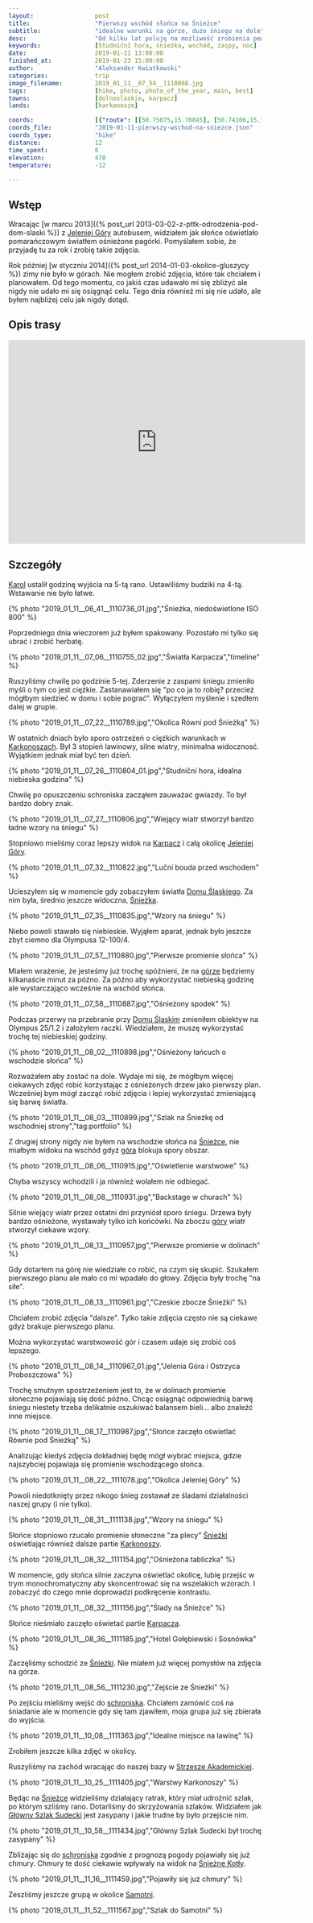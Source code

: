 ```yaml
---
layout:                 post
title:                  "Pierwszy wschód słońca na Śnieżce"
subtitle:               "idealne warunki na górze, dużo śniegu na dole"
desc:                   "Od kilku lat poluję na możliwość zrobienia pewnego rodzaju zdjęcia. Akurat teraz pojawiło się okno pogodowe, z którego głupio by było nie skorzystać. Wstawanie na wschód o 4 w nocy nie jest łatwe, walka ze śniegiem jest jeszcze trudniejsza ale rezultaty ostatecznie były tego warte."
keywords:               [Studniční hora, śnieżka, wschód, zaspy, noc]
date:                   2019-01-11 13:00:00
finished_at:            2019-01-23 15:00:00
author:                 "Aleksander Kwiatkowski"
categories:             trip
image_filename:         2019_01_11__07_54__1110868.jpg
tags:                   [hike, photo, photo_of_the_year, main, best]
towns:                  [dolnoslaskie, karpacz]
lands:                  [karkonosze]

coords:                 [{"route": [[50.75075,15.70845], [50.74106,15.70660], [50.73927,15.72913], [50.73593,15.74012]], "type": "hike"}]
coords_file:            "2019-01-11-pierwszy-wschod-na-sniezce.json"
coords_type:            "hike"
distance:               12
time_spent:             8
elevation:              478
temperature:            -12

---
```


[wiki-jelenia-gora]: https://pl.wikipedia.org/wiki/Jelenia_G%C3%B3ra
[wiki-karkonosze]: https://pl.wikipedia.org/wiki/Karkonosze
[wiki-karpacz]: https://pl.wikipedia.org/wiki/Karpacz
[wiki-dom-slaski]: https://pl.wikipedia.org/wiki/Schronisko_G%C3%B3rskie_%E2%80%9EDom_%C5%9Al%C4%85ski%E2%80%9D
[wiki-sniezka]: https://pl.wikipedia.org/wiki/%C5%9Anie%C5%BCka
[wiki-strzecha-akademicka]: https://pl.wikipedia.org/wiki/Schronisko_PTTK_%E2%80%9EStrzecha_Akademicka%E2%80%9D
[wiki-gss]: https://pl.wikipedia.org/wiki/G%C5%82%C3%B3wny_Szlak_Sudecki
[wiki-sniezne-kotly]: https://pl.wikipedia.org/wiki/%C5%9Anie%C5%BCne_Kot%C5%82y
[wiki-samotnia]: https://pl.wikipedia.org/wiki/Schronisko_PTTK_%E2%80%9ESamotnia%E2%80%9D

[karol-nienartowicz]: http://www.karolnienartowicz.com/

## Wstęp

Wracając [w marcu 2013]({% post_url 2013-03-02-z-pttk-odrodzenia-pod-dom-slaski %})
z [Jeleniej Góry][wiki-jelenia-gora] autobusem, widziałem jak słońce
oświetlało pomarańczowym światłem ośnieżone pagórki. Pomyślałem sobie, że
przyjadę tu za rok i zrobię takie zdjęcia.

Rok później [w styczniu 2014]({% post_url 2014-01-03-okolice-gluszycy %})
zimy nie było w górach. Nie mogłem zrobić zdjęcia, które tak chciałem i planowałem.
Od tego momentu, co jakiś czas udawało mi się zbliżyć ale nigdy nie udało mi się
osiągnąć celu. Tego dnia również mi się nie udało, ale byłem najbliżej celu jak nigdy
dotąd.

## Opis trasy

<iframe height='405' width='590' frameborder='0' allowtransparency='true' scrolling='no' src='https://www.strava.com/activities/2077524690/embed/dbfb1224fad65711b18b50a440b1cccd64743015'></iframe>

## Szczegóły

[Karol][karol-nienartowicz] ustalił godzinę wyjścia na 5-tą rano. Ustawiliśmy
budziki na 4-tą. Wstawanie nie było łatwe.

{% photo "2019_01_11__06_41__1110736_01.jpg","Śnieżka, niedoświetlone ISO 800" %}

Poprzedniego dnia wieczorem już byłem spakowany. Pozostało mi tylko się ubrać
i zrobić herbatę.

<!-- {% photo "2019_01_11__07_02__1110744_01.jpg","Rozpoczęcie podejścia na Śnieżkę" %} -->
{% photo "2019_01_11__07_06__1110755_02.jpg","Światła Karpacza","timeline" %}

Ruszyliśmy chwilę po godzinie 5-tej. Zderzenie z zaspami śniegu zmieniło myśli
o tym co jest ciężkie. Zastanawiałem się "po co ja to robię? przecież mógłbym siedzieć
w domu i sobie pograć". Wyłączyłem myślenie i szedłem dalej w grupie.

{% photo "2019_01_11__07_22__1110789.jpg","Okolica Równi pod Śnieżką" %}

W ostatnich dniach było sporo ostrzeżeń o ciężkich warunkach w
[Karkonoszach][wiki-karkonosze]. Był 3 stopień lawinowy, silne wiatry,
minimalna widocznosć. Wyjątkiem jednak miał być ten dzień.

{% photo "2019_01_11__07_26__1110804_01.jpg","Studniční hora, idealna niebieska godzina" %}

Chwilę po opuszczeniu schroniska zacząłem zauważać gwiazdy. To był
bardzo dobry znak.

{% photo "2019_01_11__07_27__1110806.jpg","Wiejący wiatr stworzył bardzo ładne wzory na śniegu" %}

Stopniowo mieliśmy coraz lepszy widok na [Karpacz][wiki-karpacz]
i całą okolicę [Jeleniej Góry][wiki-jelenia-gora].

{% photo "2019_01_11__07_32__1110822.jpg","Luční bouda przed wschodem" %}

Ucieszyłem się w momencie gdy zobaczyłem światła [Domu Śląskiego][wiki-dom-slaski].
Za nim była, średnio jeszcze widoczna, [Śnieżka][wiki-sniezka].

{% photo "2019_01_11__07_35__1110835.jpg","Wzory na śniegu" %}

Niebo powoli stawało się niebieskie.
Wyjąłem aparat, jednak było jeszcze zbyt ciemno dla Olympusa 12-100/4.

{% photo "2019_01_11__07_57__1110880.jpg","Pierwsze promienie słońca" %}

Miałem wrażenie, że jesteśmy już trochę spóźnieni,
że na [górze][wiki-sniezka] będziemy kilkanaście minut za późno.
Za późno aby wykorzystać niebieską godzinę ale wystarczająco wcześnie
na wschód słońca.

{% photo "2019_01_11__07_58__1110887.jpg","Ośnieżony spodek" %}

Podczas przerwy na przebranie przy [Domu Śląskim][wiki-dom-slaski]
zmieniłem obiektyw na Olympus 25/1.2 i założyłem raczki.
Wiedziałem, że muszę wykorzystać trochę tej niebieskiej godziny.

{% photo "2019_01_11__08_02__1110898.jpg","Ośnieżony łańcuch o wschodzie słońca" %}

Rozważałem aby zostać na dole. Wydaje mi się, że mógłbym więcej ciekawych
zdjęć robić korzystając z ośnieżonych drzew jako pierwszy plan.
Wcześniej bym mógł zacząć robić zdjęcia i lepiej wykorzystać zmieniającą się
barwę światła.

{% photo "2019_01_11__08_03__1110899.jpg","Szlak na Śnieżkę od wschodniej strony","tag:portfolio" %}

Z drugiej strony nigdy nie byłem na wschodzie słońca
na [Śnieżce][wiki-sniezka], nie miałbym widoku na wschód gdyż
[góra][wiki-sniezka] blokuja spory obszar.

<!--
{% photo "2019_01_11__08_03__1110902.jpg","Drobinki śniegu" %}
-->
{% photo "2019_01_11__08_06__1110915.jpg","Oświetlenie warstwowe" %}

Chyba wszyscy wchodzili i ja również wolałem nie odbiegać.

{% photo "2019_01_11__08_08__1110931.jpg","Backstage w churach" %}
<!-- {% photo "2019_01_11__08_12__1110946.jpg","Skupienie się na tym co blisko" %} -->

Silnie wiejący wiatr przez ostatni dni przyniósł sporo śniegu.
Drzewa były bardzo ośnieżone, wystawały tylko ich końcówki.
Na zboczu [góry][wiki-sniezka] wiatr stworzył ciekawe wzory.

{% photo "2019_01_11__08_13__1110957.jpg","Pierwsze promienie w dolinach" %}

Gdy dotarłem na górę nie wiedziałe co robić, na czym się skupić.
Szukałem pierwszego planu ale mało co mi wpadało do głowy. Zdjęcia były
trochę "na siłe".

{% photo "2019_01_11__08_13__1110961.jpg","Czeskie zbocze Śnieżki" %}

Chciałem zrobić zdjęcia "dalsze". Tylko takie zdjęcia często nie są
ciekawe gdyż brakuje pierwszego planu.

Można wykorzystać warstwowość gór i czasem udaje się zrobić coś lepszego.

{% photo "2019_01_11__08_14__1110967_01.jpg","Jelenia Góra i Ostrzyca Proboszczowa" %}

Trochę smutnym spostrzeżeniem jest to, że w dolinach promienie
słoneczne pojawiają się dość późno. Chcąc osiągnąć odpowiednią barwę
śniegu niestety trzeba delikatnie oszukiwać balansem bieli...
albo znaleźć inne miejsce.

{% photo "2019_01_11__08_17__1110987.jpg","Słońce zaczęło oświetlać Równie pod Śnieżką" %}

Analizując kiedyś zdjęcia dokładniej będę mógł wybrać miejsca, gdzie
najszybciej pojawiaja się promienie wschodzącego słońca.

{% photo "2019_01_11__08_22__1111078.jpg","Okolica Jeleniej Góry" %}

Powoli niedotknięty przez nikogo śnieg zostawał ze śladami działalności
naszej grupy (i nie tylko).

{% photo "2019_01_11__08_31__1111138.jpg","Wzory na śniegu" %}

Słońce stopniowo rzucało promienie słoneczne "za plecy" [Śnieżki][wiki-sniezka]
oświetlając również dalsze partie [Karkonoszy][wiki-karkonosze].

{% photo "2019_01_11__08_32__1111154.jpg","Ośnieżona tabliczka" %}

W momencie, gdy słońca silnie zaczyna oświetlać okolicę, lubię przejśc
w trym monochromatyczny aby skoncentrować się na wszelakich wzorach.
I zobaczyć do czego mnie doprowadzi podkręcenie kontrastu.

{% photo "2019_01_11__08_32__1111156.jpg","Ślady na Śnieżce" %}

Słońce nieśmiało zaczęło oświetać partie [Karpacza][wiki-karpacz].

{% photo "2019_01_11__08_36__1111185.jpg","Hotel Gołębiewski i Sosnówka" %}

Zaczęliśmy schodzić ze [Śnieżki][wiki-sniezka]. Nie miałem już więcej
pomysłów na zdjęcia na górze.

{% photo "2019_01_11__08_56__1111230.jpg","Zejście ze Śnieżki" %}

Po zejściu mieliśmy wejść do [schroniska][wiki-dom-slaski]. Chciałem zamówić
coś na śniadanie ale w momencie gdy się tam zjawiłem, moja grupa już się zbierała
do wyjścia.

{% photo "2019_01_11__10_08__1111363.jpg","Idealne miejsce na lawinę" %}

Zrobiłem jeszcze kilka zdjęć w okolicy.

Ruszyliśmy na zachód wracając do naszej bazy w
[Strzesze Akademickiej][wiki-strzecha-akademicka].

{% photo "2019_01_11__10_25__1111405.jpg","Warstwy Karkonoszy" %}

Będąc na [Śnieżce][wiki-sniezka] widzieliśmy działający ratrak, który miał udrożnić
szlak, po którym szliśmy rano. Dotarliśmy do skrzyżowania szlaków.
Widziałem jak [Główny Szlak Sudecki][wiki-gss] jest zasypany i jakie trudne
by było przejście nim.

{% photo "2019_01_11__10_58__1111434.jpg","Główny Szlak Sudecki był trochę zasypany" %}

Zbliżając się do [schroniska][wiki-strzecha-akademicka] zgodnie z prognozą
pogody pojawiały się już chmury. Chmury te dość ciekawie wpływały
na widok na [Śnieżne Kotły][wiki-sniezne-kotly].

{% photo "2019_01_11__11_16__1111459.jpg","Pojawiły się już chmury" %}

Zeszliśmy jeszcze grupą w okolice [Samotni][wiki-samotnia].

{% photo "2019_01_11__11_52__1111567.jpg","Szlak do Samotni" %}
